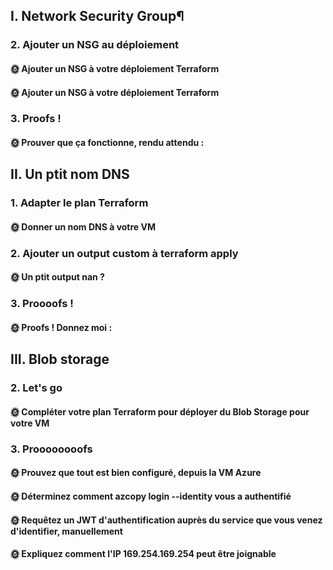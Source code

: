 ## I. Network Security Group¶

### 2. Ajouter un NSG au déploiement

#### 🌞 Ajouter un NSG à votre déploiement Terraform

#### 🌞 Ajouter un NSG à votre déploiement Terraform


### 3. Proofs !

#### 🌞 Prouver que ça fonctionne, rendu attendu :


## II. Un ptit nom DNS

### 1. Adapter le plan Terraform

#### 🌞 Donner un nom DNS à votre VM

### 2. Ajouter un output custom à terraform apply

#### 🌞 Un ptit output nan ?

### 3. Proooofs !

#### 🌞 Proofs ! Donnez moi :


## III. Blob storage


### 2. Let's go

#### 🌞 Compléter votre plan Terraform pour déployer du Blob Storage pour votre VM


### 3. Proooooooofs

#### 🌞 Prouvez que tout est bien configuré, depuis la VM Azure

#### 🌞 Déterminez comment azcopy login --identity vous a authentifié

#### 🌞 Requêtez un JWT d'authentification auprès du service que vous venez d'identifier, manuellement

#### 🌞 Expliquez comment l'IP 169.254.169.254 peut être joignable
